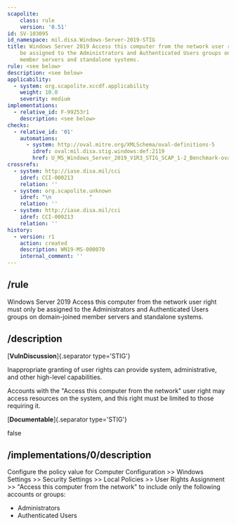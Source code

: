 ```yaml
---
scapolite:
    class: rule
    version: '0.51'
id: SV-103095
id_namespace: mil.disa.Windows-Server-2019-STIG
title: Windows Server 2019 Access this computer from the network user right must only
    be assigned to the Administrators and Authenticated Users groups on domain-joined
    member servers and standalone systems.
rule: <see below>
description: <see below>
applicability:
  - system: org.scapolite.xccdf.applicability
    weight: 10.0
    severity: medium
implementations:
  - relative_id: F-99253r1
    description: <see below>
checks:
  - relative_id: '01'
    automations:
      - system: http://oval.mitre.org/XMLSchema/oval-definitions-5
        idref: oval:mil.disa.stig.windows:def:2119
        href: U_MS_Windows_Server_2019_V1R3_STIG_SCAP_1-2_Benchmark-oval.xml
crossrefs:
  - system: http://iase.disa.mil/cci
    idref: CCI-000213
    relation: ''
  - system: org.scapolite.unknown
    idref: "\n            "
    relation: ''
  - system: http://iase.disa.mil/cci
    idref: CCI-000213
    relation: ''
history:
  - version: r1
    action: created
    description: WN19-MS-000070
    internal_comment: ''
---
```



## /rule

Windows Server 2019 Access this computer from the network user right must only be assigned to the Administrators and Authenticated Users groups on domain-joined member servers and standalone systems.

## /description

[**VulnDiscussion**]{.separator type='STIG'}

Inappropriate granting of user rights can provide system, administrative, and other high-level capabilities.

Accounts with the "Access this computer from the network" user right may access resources on the system, and this right must be limited to those requiring it.

[**Documentable**]{.separator type='STIG'}

false

## /implementations/0/description

Configure the policy value for Computer Configuration >> Windows Settings >> Security Settings >> Local Policies >> User Rights Assignment >> "Access this computer from the network" to include only the following accounts or groups:

- Administrators
- Authenticated Users
